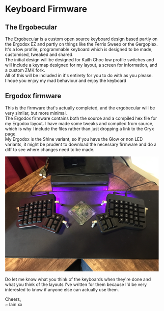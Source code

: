 # Keyboard Firmware

## The Ergobecular  
The Ergobecular is a custom open source keyboard design based partly on the Ergodox EZ and partly on things like the Ferris Sweep or the Gergoplex.  
It's a low profile, programmable keyboard which is designed to be made, customised, tweaked and shared.  
The initial design will be designed for Kailh Choc low profile switches and will include a keymap designed for my layout, a screen for information, and a custom ZMK fork.  
All of this will be included in it's entirety for you to do with as you please.  
I hope you enjoy my mad behaviour and enjoy the keyboard  

## Ergodox firmware  
This is the firmware that's actually completed, and the ergobecular will be very similar, but more minimal.  
The Ergodox firmware contains both the source and a compiled hex file for my Ergodox layout. I have made some tweaks and compiled from source, which is why I include the files rather than just dropping a link to the Oryx page.  
My Ergodox is the Shine variant, so if you have the Glow or non LED variants, it might be prudent to download the necessary firmware and do a diff to see where changes need to be made. 

<p align="left">
  <img src="images/ergodox.jpg" width="500" title="My Ergodox on my desk">
</p>

Do let me know what you think of the keyboards when they're done and what you think of the layouts I've written for them because I'd be very interested to know if anyone else can actually use them. 

Cheers,  
~ Iain xx
